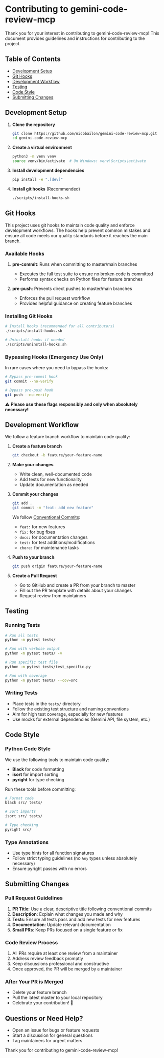 # Contributing to gemini-code-review-mcp

Thank you for your interest in contributing to gemini-code-review-mcp! This document provides guidelines and instructions for contributing to the project.

## Table of Contents

- [Development Setup](#development-setup)
- [Git Hooks](#git-hooks)
- [Development Workflow](#development-workflow)
- [Testing](#testing)
- [Code Style](#code-style)
- [Submitting Changes](#submitting-changes)

## Development Setup

1. **Clone the repository**
   ```bash
   git clone https://github.com/nicobailon/gemini-code-review-mcp.git
   cd gemini-code-review-mcp
   ```

2. **Create a virtual environment**
   ```bash
   python3 -m venv venv
   source venv/bin/activate  # On Windows: venv\Scripts\activate
   ```

3. **Install development dependencies**
   ```bash
   pip install -e ".[dev]"
   ```

4. **Install git hooks** (Recommended)
   ```bash
   ./scripts/install-hooks.sh
   ```

## Git Hooks

This project uses git hooks to maintain code quality and enforce development workflows. The hooks help prevent common mistakes and ensure all code meets our quality standards before it reaches the main branch.

### Available Hooks

1. **pre-commit**: Runs when committing to master/main branches
   - Executes the full test suite to ensure no broken code is committed
   - Performs syntax checks on Python files for feature branches
   
2. **pre-push**: Prevents direct pushes to master/main branches
   - Enforces the pull request workflow
   - Provides helpful guidance on creating feature branches

### Installing Git Hooks

```bash
# Install hooks (recommended for all contributors)
./scripts/install-hooks.sh

# Uninstall hooks if needed
./scripts/uninstall-hooks.sh
```

### Bypassing Hooks (Emergency Use Only)

In rare cases where you need to bypass the hooks:

```bash
# Bypass pre-commit hook
git commit --no-verify

# Bypass pre-push hook
git push --no-verify
```

⚠️ **Please use these flags responsibly and only when absolutely necessary!**

## Development Workflow

We follow a feature branch workflow to maintain code quality:

1. **Create a feature branch**
   ```bash
   git checkout -b feature/your-feature-name
   ```

2. **Make your changes**
   - Write clean, well-documented code
   - Add tests for new functionality
   - Update documentation as needed

3. **Commit your changes**
   ```bash
   git add .
   git commit -m "feat: add new feature"
   ```
   
   We follow [Conventional Commits](https://www.conventionalcommits.org/):
   - `feat:` for new features
   - `fix:` for bug fixes
   - `docs:` for documentation changes
   - `test:` for test additions/modifications
   - `chore:` for maintenance tasks

4. **Push to your branch**
   ```bash
   git push origin feature/your-feature-name
   ```

5. **Create a Pull Request**
   - Go to GitHub and create a PR from your branch to master
   - Fill out the PR template with details about your changes
   - Request review from maintainers

## Testing

### Running Tests

```bash
# Run all tests
python -m pytest tests/

# Run with verbose output
python -m pytest tests/ -v

# Run specific test file
python -m pytest tests/test_specific.py

# Run with coverage
python -m pytest tests/ --cov=src
```

### Writing Tests

- Place tests in the `tests/` directory
- Follow the existing test structure and naming conventions
- Aim for high test coverage, especially for new features
- Use mocks for external dependencies (Gemini API, file system, etc.)

## Code Style

### Python Code Style

We use the following tools to maintain code quality:

- **Black** for code formatting
- **isort** for import sorting
- **pyright** for type checking

Run these tools before committing:

```bash
# Format code
black src/ tests/

# Sort imports
isort src/ tests/

# Type checking
pyright src/
```

### Type Annotations

- Use type hints for all function signatures
- Follow strict typing guidelines (no `Any` types unless absolutely necessary)
- Ensure pyright passes with no errors

## Submitting Changes

### Pull Request Guidelines

1. **PR Title**: Use a clear, descriptive title following conventional commits
2. **Description**: Explain what changes you made and why
3. **Tests**: Ensure all tests pass and add new tests for new features
4. **Documentation**: Update relevant documentation
5. **Small PRs**: Keep PRs focused on a single feature or fix

### Code Review Process

1. All PRs require at least one review from a maintainer
2. Address review feedback promptly
3. Keep discussions professional and constructive
4. Once approved, the PR will be merged by a maintainer

### After Your PR is Merged

- Delete your feature branch
- Pull the latest master to your local repository
- Celebrate your contribution! 🎉

## Questions or Need Help?

- Open an issue for bugs or feature requests
- Start a discussion for general questions
- Tag maintainers for urgent matters

Thank you for contributing to gemini-code-review-mcp!